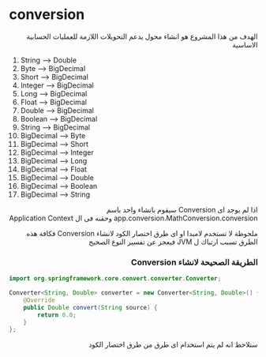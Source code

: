 # conversion
<p dir="rtl">
الهدف من هذا المشروع هو انشاء محول يدعم التحويلات اللازمة للعمليات الحسابية الاساسية
</p>

1. String --> Double
2. Byte --> BigDecimal
3. Short --> BigDecimal
4. Integer --> BigDecimal
5. Long --> BigDecimal
6. Float --> BigDecimal
7. Double --> BigDecimal
8. Boolean --> BigDecimal
9. String --> BigDecimal
10. BigDecimal --> Byte
11. BigDecimal --> Short
12. BigDecimal --> Integer
13. BigDecimal --> Long
14. BigDecimal --> Float
15. BigDecimal --> Double
16. BigDecimal --> Boolean
17. BigDecimal --> String

<p dir="rtl">
اذا لم يوجد اى Conversion سيقوم بانشاء واحد باسم app.conversion.MathConversion.conversion وحقنه فى ال Application Context
</p>

<p dir="rtl">
ملحوظة لا تستخدم لامبدا او اى طرق اختصار الكود لانشاء Conversion فكافة هذه الطرق تسبب ارتباك ل JVM فيعجز عن تفسير النوع الصحيح
</p>
<h3 dir="rtl">
الطريقة الصحيحة لانشاء Conversion
</h3>

```java
import org.springframework.core.convert.converter.Converter;

Converter<String, Double> converter = new Converter<String, Double>() {
    @Override
    public Double convert(String source) {
        return 0.0;
    }
};
```

<p dir="rtl">
ستلاحظ انه لم يتم استخدام اى طرق من طرق اختصار الكود
</p>